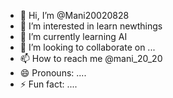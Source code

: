 - 👋 Hi, I’m @Mani20020828
- 👀 I’m interested in learn newthings
- 🌱 I’m currently learning AI
- 💞️ I’m looking to collaborate on ...
- 📫 How to reach me @mani_20_20
- 😄 Pronouns: ....
- ⚡ Fun fact: ....

<!---
Mani20020828/Mani20020828 is a ✨ special ✨ repository because its `README.md` (this file) appears on your GitHub profile.
You can click the Preview link to take a look at your changes.
--->
